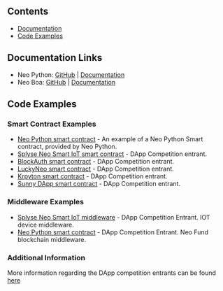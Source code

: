 <p align="center">

## Contents
- [Documentation](#documentation-links)
- [Code Examples](#code-examples)


## Documentation Links
- Neo Python: [GitHub](https://github.com/CityOfZion/neo-python/) | [Documentation](https://neo-python.readthedocs.io/en/latest/)
- Neo Boa: [GitHub](https://github.com/CityOfZion/neo-boa) | [Documentation](http://neo-boa.readthedocs.io/en/latest/)



## Code Examples

### Smart Contract Examples
- [Neo Python smart contract](https://github.com/CityOfZion/neo-python/blob/master/examples/smart-contract.py) - An example of a Neo Python Smart contract, provided by Neo Python.
- [Splyse Neo Smart IoT smart contract](https://github.com/Splyse/neo-smart-iot/blob/master/elcaro-contract.py) - DApp Competition entrant.
- [BlockAuth smart contract](https://github.com/CityOfZion/neo-python/blob/master/examples/smart-contract.py) - DApp Competition entrant.
- [LuckyNeo smart contract](https://github.com/mmoravec/luckyneo/blob/master/LuckyNeo.py) - DApp Competition entrant.
- [Krpyton smart contract](https://github.com/MediaServe/KRYPTON/blob/master/contract/krypton.py) - DApp Competition entrant.
- [Sunny DApp smart contract](https://github.com/JorritvandenBerg/sunny-dapp/blob/master/smartcontract/sunny_dapp.py) - DApp Competition entrant.

### Middleware Examples
- [Splyse Neo Smart IoT middleware](https://github.com/Splyse/neo-smart-iot/blob/master/neo-pubsub.py) - DApp Competition Entrant. IOT device middleware.
- [Neo Python smart contract](https://github.com/nickazg/neo-fund/blob/master/neo-fund-py/neo-fund-prompt.py) - DApp Competition Entrant. Neo Fund blockchain middleware.

### Additional Information
More information regarding the DApp competition entrants can be found [here](https://medium.com/proof-of-working/coz-first-dapps-competition-dapp-review-3a6b284afaef)

</p>
